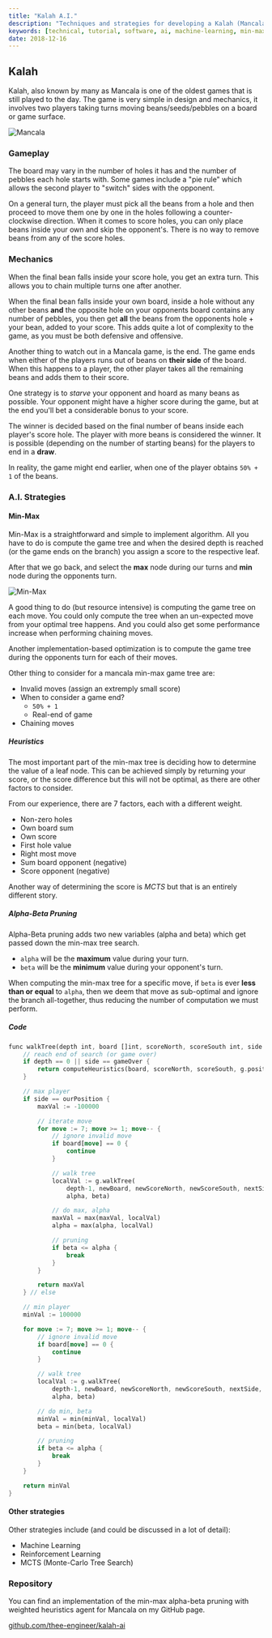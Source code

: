 ```yaml
---
title: "Kalah A.I."
description: "Techniques and strategies for developing a Kalah (Mancala) A.I."
keywords: [technical, tutorial, software, ai, machine-learning, min-max, kalah, university]
date: 2018-12-16
---
```


## Kalah

Kalah, also known by many as Mancala is one of the oldest games that is still
played to the day. The game is very simple in design and mechanics, it involves
two players taking turns moving beans/seeds/pebbles on a board or game surface.

![Mancala](/assets/images/mancala.png)

### Gameplay

The board may vary in the number of holes it has and the number of pebbles each hole starts with. Some games include a "pie rule" which allows the second player to "switch" sides with the opponent.

On a general turn, the player must pick all the beans from a hole and then proceed to move them one by one in the holes following a counter-clockwise direction. When it comes to score holes, you can only place beans inside your own and skip the opponent's. There is no way to remove beans from any of the score holes.

### Mechanics

When the final bean falls inside your score hole, you get an extra turn. This allows you to chain multiple turns one after another.

When the final bean falls inside your own board, inside a hole without any other beans **and** the opposite hole on your opponents board contains any number of pebbles, you then get **all** the beans from the opponents hole + your bean, added to your score. This adds quite a lot of complexity to the game, as you must be both defensive and offensive.

Another thing to watch out in a Mancala game, is the end. The game ends when either of the players runs out of beans on **their side** of the board. When this happens to a player, the other player takes all the remaining beans and adds them to their score.

One strategy is to *starve* your opponent and hoard as many beans as possible. Your opponent might have a higher score during the game, but at the end you'll bet a considerable bonus to your score.

The winner is decided based on the final number of beans inside each player's score hole. The player with more beans is considered the winner. It is possible (depending on the number of starting beans) for the players to end in a **draw**.

In reality, the game might end earlier, when one of the player obtains `50% + 1` of the beans.

### A.I. Strategies

#### Min-Max

Min-Max is a straightforward and simple to implement algorithm. All you have to do is compute the game tree and when the desired depth is reached (or the game ends on the branch) you assign a score to the respective leaf.

After that we go back, and select the **max** node during our turns and **min** node during the opponents turn.

![Min-Max](/assets/images/minmax.png)

A good thing to do (but resource intensive) is computing the game tree on each move. You could only compute the tree when an un-expected move from your optimal tree happens. And you could also get some performance increase when performing chaining moves.

Another implementation-based optimization is to compute the game tree during the opponents turn for each of their moves.

Other thing to consider for a mancala min-max game tree are:

* Invalid moves (assign an extremply small score)
* When to consider a game end?
  * `50% + 1`
  * Real-end of game
* Chaining moves

##### Heuristics

The most important part of the min-max tree is deciding how to determine the value of a leaf node. This can be achieved simply by returning your score, or the score difference but this will not be optimal, as there are other factors to consider.

From our experience, there are 7 factors, each with a different weight.

* Non-zero holes
* Own board sum
* Own score
* First hole value
* Right most move
* Sum board opponent (negative)
* Score opponent (negative)

Another way of determining the score is *MCTS* but that is an entirely different story.

##### Alpha-Beta Pruning

Alpha-Beta pruning adds two new variables (alpha and beta) which get passed down the min-max tree search.

* `alpha` will be the **maximum** value during your turn.
* `beta` will be the **minimum** value during your opponent's turn.

When computing the min-max tree for a specific move, if `beta` is ever **less than or equal** to `alpha`, then we deem that move as sub-optimal and ignore the branch all-together, thus reducing the number of computation we must perform.

##### Code

```rust
func walkTree(depth int, board []int, scoreNorth, scoreSouth int, side position, alpha, beta int) int {
    // reach end of search (or game over)
    if depth == 0 || side == gameOver {
        return computeHeuristics(board, scoreNorth, scoreSouth, g.positionOur)
    }

    // max player
    if side == ourPosition {
        maxVal := -100000

        // iterate move
        for move := 7; move >= 1; move-- {
            // ignore invalid move
            if board[move] == 0 {
                continue
            }

            // walk tree
            localVal := g.walkTree(
                depth-1, newBoard, newScoreNorth, newScoreSouth, nextSide,
                alpha, beta)

            // do max, alpha
            maxVal = max(maxVal, localVal)
            alpha = max(alpha, localVal)

            // pruning
            if beta <= alpha {
                break
            }
        }

        return maxVal
    } // else

    // min player
    minVal := 100000

    for move := 7; move >= 1; move-- {
        // ignore invalid move
        if board[move] == 0 {
            continue
        }

        // walk tree
        localVal := g.walkTree(
            depth-1, newBoard, newScoreNorth, newScoreSouth, nextSide,
            alpha, beta)

        // do min, beta
        minVal = min(minVal, localVal)
        beta = min(beta, localVal)

        // pruning
        if beta <= alpha {
            break
        }
    }

    return minVal
}
```

#### Other strategies

Other strategies include (and could be discussed in a lot of detail):

* Machine Learning
* Reinforcement Learning
* MCTS (Monte-Carlo Tree Search)

### Repository

You can find an implementation of the min-max alpha-beta pruning with weighted heuristics agent for Mancala on my GitHub page.

[github.com/thee-engineer/kalah-ai](http://github.com/thee-engineer/kalah-ai)
